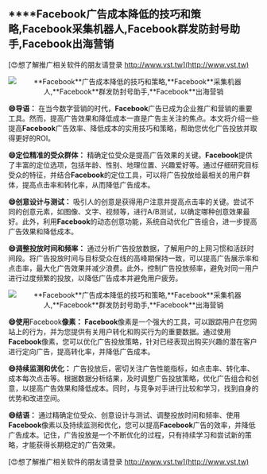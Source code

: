## ****Facebook**广告成本降低的技巧和策略,**Facebook**采集机器人,**Facebook**群发防封号助手,**Facebook**出海营销**

[😍想了解推广相关软件的朋友请登录 http://www.vst.tw](http://www.vst.tw)

 <center><img src="https://vst.tw/MP4/tuiguang/png/7.png" alt="**Facebook**广告成本降低的技巧和策略,**Facebook**采集机器人,**Facebook**群发防封号助手,**Facebook**出海营销"></center>

**😄导语：**
在当今数字营销的时代，**Facebook**广告已成为企业推广和营销的重要工具。然而，提高广告效果和降低成本一直是广告主关注的焦点。本文将介绍一些提高**Facebook**广告效率、降低成本的实用技巧和策略，帮助您优化广告投放并取得更好的ROI。

**😄定位精准的受众群体：**
精确定位受众是提高广告效果的关键。**Facebook**提供了丰富的定位选项，包括年龄、性别、地理位置、兴趣爱好等。通过仔细研究目标受众的特征，并结合**Facebook**的定位工具，可以将广告投放给最相关的用户群体，提高点击率和转化率，从而降低广告成本。

**😄创意设计与测试：**
吸引人的创意是获得用户注意并提高点击率的关键。尝试不同的创意元素，如图像、文字、视频等，进行A/B测试，以确定哪种创意效果最好。此外，利用**Facebook**的动态创意功能，系统自动优化广告组合，进一步提高广告效果和降低成本。

**😄调整投放时间和频率：**
通过分析广告投放数据，了解用户的上网习惯和活跃时间段。将广告投放时间与目标受众在线的高峰期保持一致，可以提高广告展示率和点击率，最大化广告效果并减少浪费。此外，控制广告投放频率，避免对同一用户进行过度频繁的投放，以降低广告成本并避免用户疲劳。

 <center><img src="https://vst.tw/MP4/tuiguang/png/4.png" alt="**Facebook**广告成本降低的技巧和策略,**Facebook**采集机器人,**Facebook**群发防封号助手,**Facebook**出海营销"></center>

**😄使用**Facebook**像素：**
**Facebook**像素是一个强大的工具，可以跟踪用户在您网站上的行为，并为您提供有关用户转化和购买行为的重要数据。通过使用**Facebook**像素，您可以优化广告投放策略，针对已经表现出购买兴趣的潜在客户进行定向广告，提高转化率，并降低广告成本。

**😄持续监测和优化：**
广告投放后，密切关注广告性能指标，如点击率、转化率、成本每次点击等。根据数据分析结果，及时调整广告投放策略，优化广告组合和创意，以提高广告效果和降低成本。同时，与竞争对手进行比较和学习，找到自身的优势和改进空间。

**😄结语：**
通过精确定位受众、创意设计与测试、调整投放时间和频率、使用**Facebook**像素以及持续监测和优化，您可以提高**Facebook**广告的效率，并降低广告成本。记住，广告投放是一个不断优化的过程，只有持续学习和尝试新的策略，才能获得长期稳定的广告效果。

[😍想了解推广相关软件的朋友请登录 http://www.vst.tw](http://www.vst.tw)



